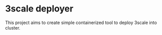 # 3scale deployer

This project aims to create simple containerized tool to deploy 3scale into cluster.
